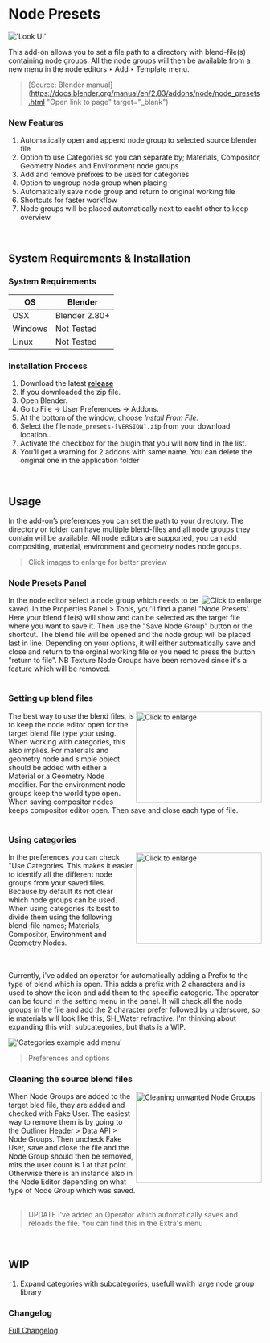 # Node Presets

!['Look UI'](https://raw.githubusercontent.com/wiki/schroef/node-presets/images/node-presets-v015.png?v22092022 "Click to enlarge")



This add-on allows you to set a file path to a directory with blend-file(s) containing node groups. All the node groups will then be available from a new menu in the node editors ‣ Add ‣ Template menu.
> [Source: Blender manual](https://docs.blender.org/manual/en/2.83/addons/node/node_presets.html "Open link to page" target="_blank")


### New Features

1. Automatically open and append node group to selected source blender file
2. Option to use Categories so you can separate by; Materials, Compositor, Geometry Nodes and Environment node groups
2. Add and remove prefixes to be used for categories
4. Option to ungroup node group when placing
5. Automatically save node group and return to original working file
6. Shortcuts for faster workflow
7. Node groups will be placed automatically next to eacht other to keep overview


<br>

## System Requirements & Installation

### System Requirements

| **OS** | **Blender** |
| ------------- | ------------- |
| OSX | Blender 2.80+ |
| Windows | Not Tested |
| Linux | Not Tested |


### Installation Process

1. Download the latest <b>[release](https://github.com/schroef/node-presets/releases/)</b>
2. If you downloaded the zip file.
3. Open Blender.
4. Go to File -> User Preferences -> Addons.
5. At the bottom of the window, choose *Install From File*.
6. Select the file `node_presets-[VERSION].zip` from your download location..
7. Activate the checkbox for the plugin that you will now find in the list.
8. You'll get a warning for 2 addons with same name. You can delete the original one in the application folder

<br>

## Usage

In the add-on’s preferences you can set the path to your directory. The directory or folder can have multiple blend-files and all node groups they contain will be available. All node editors are supported, you can add compositing, material, environment and geometry nodes node groups. 

> Click images to enlarge for better preview

### Node Presets Panel


<img align="right" src="https://raw.githubusercontent.com/wiki/schroef/node-presets/images/node-presets-properties-panel-v015.png?23092022" title="Click to enlarge" >
In the node editor select a node group which needs to be saved. In the Properties Panel > Tools, you'll find a panel "Node Presets'. Here your blend file(s) will show and can be selected as the target file where you want to save it. Then use the "Save Node Group" button or the shortcut. The blend file will be opened and the node group will be placed last in line. Depending on your options, it will either automatically save and close and return to the orginal working file or you need to press the button "return to file". NB Texture Node Groups have been removed since it's a feature which will be removed.
<br>
<br>

### Setting up blend files

<img align="right" width="250" height="181" src="https://raw.githubusercontent.com/wiki/schroef/node-presets/images/node-presets-file-setup-v015.png?23092022" title="Click to enlarge" >
The best way to use the blend files, is to keep the node editor open for the target blend file type your using. When working with categories, this also implies. For materials and geometry node and simple object should be added with either a Material or a Geometry Node modifier. For the environment node groups keep the world type open. When saving compositor nodes keeps compositor editor open. Then save and close each type of file.
<br>
<br>

### Using categories

<img align="right" width="250" height="181" src="https://raw.githubusercontent.com/wiki/schroef/node-presets/images/node-presets-using-categories-v015.png?23092022" title="Click to enlarge" >
In the preferences you can check "Use Categories. This makes it easier to identify all the different node groups from your saved files. Because by default its not clear which node groups can be used. When using categories its best to divide them using the following blend-file names; Materials, Compositor, Environment and Geometry Nodes. 
<br>
<br>
<br>

Currently, i've added an operator for automatically adding a Prefix to the type of blend which is open. This adds a prefix with 2 characters and is used to show the icon and add them to the specific categorie. The operator can be found in the setting menu in the panel. It will check all the node groups in the file and add the 2 character prefer followed by underscore, so ie materials will look like this; SH_Water refractive. I'm thinking about expanding this with subcategories, but thats is a WIP.
<br>

!['Categories example add menu'](https://raw.githubusercontent.com/wiki/schroef/node-presets/images/node-presets-preferences-v015.png?23092022 "Click to enlarge")
> Preferences and options


### Cleaning the source blend files

<img alt="Cleaning unwanted Node Groups" align="right" width="250" height="180" src="https://raw.githubusercontent.com/wiki/schroef/node-presets/images/cleaning-blend-files.gif?23092022" title="Click to enlarge" >
When Node Groups are added to the target bled file, they are added and checked with Fake User. The easiest way to remove them is by going to the Outliner Header > Data API > Node Groups. Then uncheck Fake User, save and close the file and the Node Group should then be removed, mits the user count is 1 at that point. Otherwise there is an instance also in the Node Editor depending on what type of Node Group which was saved.
<br>
<br>

> UPDATE I've added an Operator which automatically saves and reloads the file. You can find this in the Extra's menu

<!-- !['Cleaning unwanted Node Groups'](https://raw.githubusercontent.com/wiki/schroef/node-presets/images/cleaning-blend-files.gif?23092022) -->
<!-- > Cleaning unwanted Node Groups -->


<br>

## WIP

1. Expand categories with subcategories, usefull wwith large node group library




### Changelog
[Full Changelog](CHANGELOG.md)
